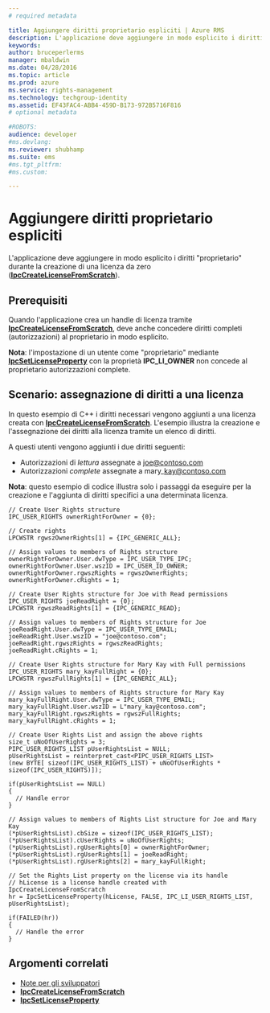 ```yaml
---
# required metadata

title: Aggiungere diritti proprietario espliciti | Azure RMS
description: L'applicazione deve aggiungere in modo esplicito i diritti "proprietario" durante la creazione di una licenza da zero.
keywords:
author: bruceperlerms
manager: mbaldwin
ms.date: 04/28/2016
ms.topic: article
ms.prod: azure
ms.service: rights-management
ms.technology: techgroup-identity
ms.assetid: EF43FAC4-ABB4-459D-B173-972B5716F816
# optional metadata

#ROBOTS:
audience: developer
#ms.devlang:
ms.reviewer: shubhamp
ms.suite: ems
#ms.tgt_pltfrm:
#ms.custom:

---
```


# Aggiungere diritti proprietario espliciti

L'applicazione deve aggiungere in modo esplicito i diritti "proprietario" durante la creazione di una licenza da zero ([**IpcCreateLicenseFromScratch**](/rights-management/sdk/2.1/api/win/functions#msipc_ipccreatelicensefromscratch)).

## Prerequisiti

Quando l'applicazione crea un handle di licenza tramite [**IpcCreateLicenseFromScratch**](/rights-management/sdk/2.1/api/win/functions#msipc_ipccreatelicensefromscratch), deve anche concedere diritti completi (autorizzazioni) al proprietario in modo esplicito.

**Nota**: l'impostazione di un utente come "proprietario" mediante [**IpcSetLicenseProperty**](/rights-management/sdk/2.1/api/win/functions#msipc_ipcsetlicenseproperty) con la proprietà **IPC\_LI\_OWNER** non concede al proprietario autorizzazioni complete.

 
## Scenario: assegnazione di diritti a una licenza

In questo esempio di C++ i diritti necessari vengono aggiunti a una licenza creata con [**IpcCreateLicenseFromScratch**](/rights-management/sdk/2.1/api/win/functions#msipc_ipccreatelicensefromscratch). L'esempio illustra la creazione e l'assegnazione dei diritti alla licenza tramite un elenco di diritti.

A questi utenti vengono aggiunti i due diritti seguenti:

-   Autorizzazioni di *lettura* assegnate a joe@contoso.com
-   Autorizzazioni *complete* assegnate a mary\_kay@contoso.com

**Nota**: questo esempio di codice illustra solo i passaggi da eseguire per la creazione e l'aggiunta di diritti specifici a una determinata licenza.

    // Create User Rights structure
    IPC_USER_RIGHTS ownerRightForOwner = {0};

    // Create rights
    LPCWSTR rgwszOwnerRights[1] = {IPC_GENERIC_ALL};

    // Assign values to members of Rights structure
    ownerRightForOwner.User.dwType = IPC_USER_TYPE_IPC;
    ownerRightForOwner.User.wszID = IPC_USER_ID_OWNER;
    ownerRightForOwner.rgwszRights = rgwszOwnerRights;
    ownerRightForOwner.cRights = 1;

    // Create User Rights structure for Joe with Read permissions
    IPC_USER_RIGHTS joeReadRight = {0};
    LPCWSTR rgwszReadRights[1] = {IPC_GENERIC_READ};

    // Assign values to members of Rights structure for Joe
    joeReadRight.User.dwType = IPC_USER_TYPE_EMAIL;
    joeReadRight.User.wszID = "joe@contoso.com";
    joeReadRight.rgwszRights = rgwszReadRights;
    joeReadRight.cRights = 1;

    // Create User Rights structure for Mary Kay with Full permissions
    IPC_USER_RIGHTS mary_kayFullRight = {0};
    LPCWSTR rgwszFullRights[1] = {IPC_GENERIC_ALL};

    // Assign values to members of Rights structure for Mary Kay
    mary_kayFullRight.User.dwType = IPC_USER_TYPE_EMAIL;
    mary_kayFullRight.User.wszID = L"mary_kay@contoso.com";
    mary_kayFullRight.rgwszRights = rgwszFullRights;
    mary_kayFullRight.cRights = 1;

    // Create User Rights List and assign the above rights
    size_t uNoOfUserRights = 3;
    PIPC_USER_RIGHTS_LIST pUserRightsList = NULL;
    pUserRightsList = reinterpret_cast<PIPC_USER_RIGHTS_LIST>
    (new BYTE[ sizeof(IPC_USER_RIGHTS_LIST) + uNoOfUserRights * sizeof(IPC_USER_RIGHTS)]);

    if(pUserRightsList == NULL)
    {
      // Handle error
    }

    // Assign values to members of Rights List structure for Joe and Mary Kay
    (*pUserRightsList).cbSize = sizeof(IPC_USER_RIGHTS_LIST);
    (*pUserRightsList).cUserRights = uNoOfUserRights;
    (*pUserRightsList).rgUserRights[0] = ownerRightForOwner;
    (*pUserRightsList).rgUserRights[1] = joeReadRight;
    (*pUserRightsList).rgUserRights[2] = mary_kayFullRight;

    // Set the Rights List property on the license via its handle
    // hLicense is a license handle created with IpcCreateLicenseFromScratch
    hr = IpcSetLicenseProperty(hLicense, FALSE, IPC_LI_USER_RIGHTS_LIST, pUserRightsList);

    if(FAILED(hr))
    {
      // Handle the error
    }



## Argomenti correlati

* [Note per gli sviluppatori](developer-notes.md)
* [**IpcCreateLicenseFromScratch**](/rights-management/sdk/2.1/api/win/functions#msipc_ipccreatelicensefromscratch)
* [**IpcSetLicenseProperty**](/rights-management/sdk/2.1/api/win/functions#msipc_ipcsetlicenseproperty)
 

 


<!--HONumber=Apr16_HO4-->


